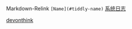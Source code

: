 Markdown-Relink `[Name](#tiddly-name)`
[系统日志](#系统日志)

[devonthink](x-devonthink-item://562140DD-141E-4AED-A560-E9A5B8F81E87)